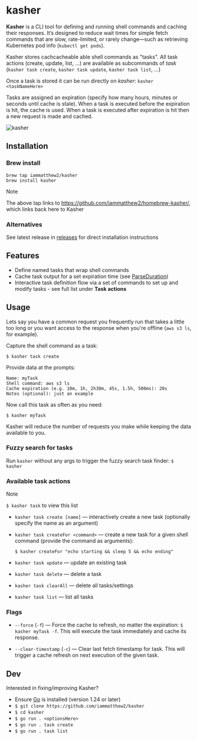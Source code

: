 # kasher

**Kasher** is a CLI tool for defining and running shell commands and caching their responses. It’s designed to reduce wait times for simple fetch commands that are slow, rate-limited, or rarely change—such as retrieving Kubernetes pod info (`kubectl get pods`).

Kasher stores cachcacheable able shell commands as "tasks". All task actions (create, update, list, ...) are available as subcommands of *task* (`kasher task create`, `kasher task update`, `kasher task list`, ...)

Once a task is stored it can be run directly on *kasher*: `kasher <taskNameHere>`

Tasks are assigned an expiration (specify how many hours, minutes or seconds until cache is stale). When a task is executed before the expiration is hit, the cache is used. When a task is executed after expiration is hit then a new request is made and cached.

![kasher](https://github.com/user-attachments/assets/e7bcd84e-79a6-46ef-b994-d783a9d20d84)


## Installation

### Brew install

```
brew tap iammatthew2/kasher
brew install kasher
```
> [!NOTE]
> The above tap links to https://github.com/iammatthew2/homebrew-kasher/, which links back here to Kasher

### Alternatives
See latest release in [releases](https://github.com/iammatthew2/kasher/releases) for direct installation instructions


## Features

- Define named tasks that wrap shell commands
- Cache task output for a set expiration time (see [ParseDuration](https://pkg.go.dev/time#ParseDuration))
- Interactive task definition flow via a set of commands to set up and modify tasks - see full list under **Task actions**

## Usage

Lets say you have a common request you frequently run that takes a little too long or you want access to the response when you're offline (`aws s3 ls`, for example).

Capture the shell command as a task:

`$ kasher task create`

Provide data at the prompts:

    Name: myTask
    Shell command: aws s3 ls 
    Cache expiration (e.g. 10m, 1h, 2h30m, 45s, 1.5h, 500ms): 20s
    Notes (optional): just an example

Now call this task as often as you need:

`$ kasher myTask`

Kasher will reduce the number of requests you make while keeping the data available to you.

### Fuzzy search for tasks

Run `kasher` without any args to trigger the fuzzy search task finder: `$ kasher`

### Available task actions

> [!NOTE]
>`$ kasher task` to view this list

- `kasher task create [name]` — interactively create a new task (optionally specify the name as an argument)
- `kasher task createFor <command>` — create a new task for a given shell command (provide the command as arguments):

      $ kasher createFor "echo starting && sleep 5 && echo ending"

- `kasher task update` — update an existing task
- `kasher task delete` — delete a task
- `kasher task clearAll` — delete all tasks/settings
- `kasher task list` — list all tasks

### Flags

- `--force` (`-f`) — Force the cache to refresh, no matter the expiration: `$ kasher myTask -f`. This will execute the task immediately and cache its response.

- `--clear-timestamp` (`-c`) — Clear last fetch timestamp for task. This will trigger a cache refresh on next execution of the given task.


## Dev

Interested in fixing/improving Kasher?

* Ensure [Go](https://go.dev/dl/) is installed (version 1.24 or later)
* `$ git clone https://github.com/iammatthew2/kasher`
* `$ cd kasher`
* `$ go run . <optionsHere>`
* `$ go run . task create`
* `$ go run . task list`

